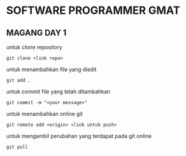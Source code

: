 # SOFTWARE PROGRAMMER GMAT

## MAGANG DAY 1

untuk clone repository
```
git clone <link repo>
```

untuk menambahkan file yang diedit
```
git add .
```

untuk commit file yang telah ditambahkan
```
git commit -m "<your message>"
```

untuk menambahkan online git
```
git remote add <origin> <link untuk push>
```

untuk mengambil perubahan yang terdapat pada git online
```
git pull
```